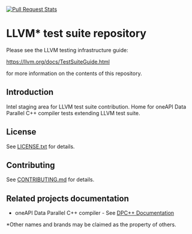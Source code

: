 [![Pull Request Stats](https://github.com/vladimirlaz/llvm-test-suite/actions/workflows/review_stat.yml/badge.svg)](https://github.com/vladimirlaz/llvm-test-suite/actions/workflows/review_stat.yml)

# LLVM* test suite repository

Please see the LLVM testing infrastructure guide:

  https://llvm.org/docs/TestSuiteGuide.html

for more information on the contents of this repository.

## Introduction

Intel staging area for LLVM test suite contribution. Home for oneAPI Data
Parallel C++ compiler tests extending LLVM test suite.

## License

See [LICENSE.txt](LICENSE.TXT) for details.

## Contributing

See [CONTRIBUTING.md](CONTRIBUTING.md) for details.

## Related projects documentation

* oneAPI Data Parallel C++ compiler - See
  [DPC++ Documentation](https://intel.github.io/llvm-docs/)

\*Other names and brands may be claimed as the property of others.
